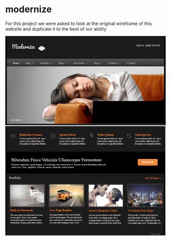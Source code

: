 # modernize

For this project we were asked to look at the original wireframe of this website and duplicate it to the best of our ability

![modernize website](https://raw.githubusercontent.com/amountcastlej/modernize/main/modernize.png)
![modernize website](https://raw.githubusercontent.com/amountcastlej/modernize/main/modernize2.png)
